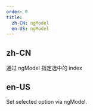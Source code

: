 ```yaml
---
order: 0
title:
  zh-CN: ngModel
  en-US: ngModel
---
```


## zh-CN

通过 ngModel 指定选中的 index

## en-US

Set selected option via ngModel.
